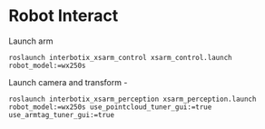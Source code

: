 # Robot Interact

Launch arm


```
roslaunch interbotix_xsarm_control xsarm_control.launch robot_model:=wx250s
```

Launch camera and transform -


```
roslaunch interbotix_xsarm_perception xsarm_perception.launch robot_model:=wx250s use_pointcloud_tuner_gui:=true use_armtag_tuner_gui:=true
```
